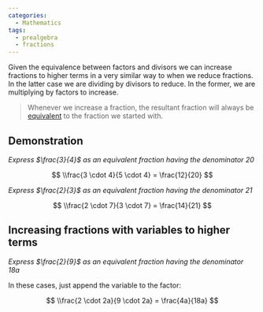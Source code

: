 ```yaml
---
categories:
  - Mathematics
tags:
  - prealgebra
  - fractions
---
```


Given the equivalence between factors and divisors we can increase fractions to
higher terms in a very similar way to when we reduce fractions. In the latter
case we are dividing by divisors to reduce. In the former, we are multiplying by
factors to increase.

> Whenever we increase a fraction, the resultant fraction will always be
> [equivalent](Equivalent%20fractions.md) to the fraction we started with.

## Demonstration

_Express $\frac{3}{4}$ as an equivalent fraction having the denominator 20_

$$
\\frac{3 \cdot 4}{5 \cdot 4} = \frac{12}{20}
$$

_Express $\frac{2}{3}$ as an equivalent fraction having the denominator 21_

$$
\\frac{2 \cdot 7}{3 \cdot 7} = \frac{14}{21}
$$

## Increasing fractions with variables to higher terms

_Express $\frac{2}{9}$ as an equivalent fraction having the denominator 18a_

In these cases, just append the variable to the factor:

$$
\\frac{2 \cdot 2a}{9 \cdot 2a} = \frac{4a}{18a}
$$
